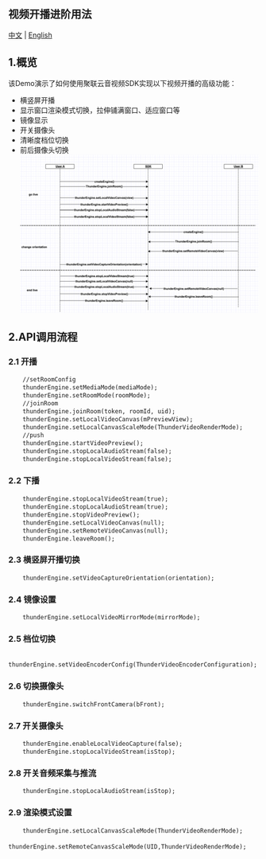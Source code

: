 ## 视频开播进阶用法
[中文](README.zh.md) | [English](README.md)

## 1.概览
该Demo演示了如何使用聚联云音视频SDK实现以下视频开播的高级功能：
- 横竖屏开播
- 显示窗口渲染模式切换，拉伸铺满窗口、适应窗口等
- 镜像显示
- 开关摄像头
- 清晰度档位切换
- 前后摄像头切换
![avatar](advanced.png)

## 2.API调用流程

### 2.1 开播

```objc
    //setRoomConfig
    thunderEngine.setMediaMode(mediaMode);
    thunderEngine.setRoomMode(roomMode);
    //joinRoom
    thunderEngine.joinRoom(token, roomId, uid);
    thunderEngine.setLocalVideoCanvas(mPreviewView);
    thunderEngine.setLocalCanvasScaleMode(ThunderVideoRenderMode);
    //push
    thunderEngine.startVideoPreview();
    thunderEngine.stopLocalAudioStream(false);
    thunderEngine.stopLocalVideoStream(false);
```

### 2.2 下播

```objc
    thunderEngine.stopLocalVideoStream(true);
    thunderEngine.stopLocalAudioStream(true);
    thunderEngine.stopVideoPreview();
    thunderEngine.setLocalVideoCanvas(null);
    thunderEngine.setRemoteVideoCanvas(null);
    thunderEngine.leaveRoom();
```

### 2.3 横竖屏开播切换

```objc
    thunderEngine.setVideoCaptureOrientation(orientation);
```

### 2.4 镜像设置

```objc
    thunderEngine.setLocalVideoMirrorMode(mirrorMode);
```

### 2.5 档位切换

```objc
    thunderEngine.setVideoEncoderConfig(ThunderVideoEncoderConfiguration);
```


### 2.6 切换摄像头

```objc
    thunderEngine.switchFrontCamera(bFront);
```

### 2.7 开关摄像头

```objc
    thunderEngine.enableLocalVideoCapture(false);
    thunderEngine.stopLocalVideoStream(isStop);
```

### 2.8 开关音频采集与推流

```objc
    thunderEngine.stopLocalAudioStream(isStop);
```

### 2.9 渲染模式设置

```objc
    thunderEngine.setLocalCanvasScaleMode(ThunderVideoRenderMode);
    thunderEngine.setRemoteCanvasScaleMode(UID,ThunderVideoRenderMode);
```